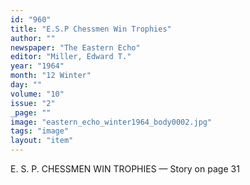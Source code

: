 ```yaml
---
id: "960"
title: "E.S.P Chessmen Win Trophies"
author: ""
newspaper: "The Eastern Echo"
editor: "Miller, Edward T."
year: "1964"
month: "12 Winter"
day: ""
volume: "10"
issue: "2"
_page: ""
image: "eastern_echo_winter1964_body0002.jpg"
tags: "image"
layout: "item"
---
```

E. S. P. CHESSMEN WIN TROPHIES — Story on page 31
